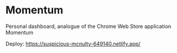 # Momentum
Personal dashboard, analogue of the Chrome Web Store application Momentum

Deploy: https://suspicious-mcnulty-649140.netlify.app/
